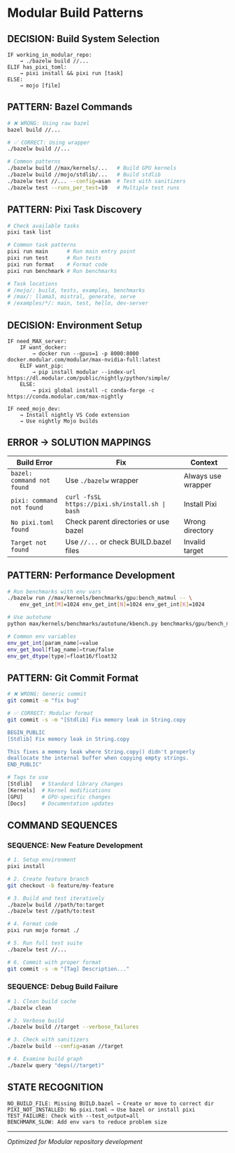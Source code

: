 # Modular Build Patterns

## DECISION: Build System Selection
```
IF working_in_modular_repo:
    → ./bazelw build //...
ELIF has_pixi_toml:
    → pixi install && pixi run [task]
ELSE:
    → mojo [file]
```

## PATTERN: Bazel Commands
```bash
# ❌ WRONG: Using raw bazel
bazel build //...

# ✅ CORRECT: Using wrapper
./bazelw build //...

# Common patterns
./bazelw build //max/kernels/...   # Build GPU kernels
./bazelw build //mojo/stdlib/...   # Build stdlib
./bazelw test //... --config=asan  # Test with sanitizers
./bazelw test --runs_per_test=10   # Multiple test runs
```

## PATTERN: Pixi Task Discovery
```bash
# Check available tasks
pixi task list

# Common task patterns
pixi run main      # Run main entry point
pixi run test      # Run tests
pixi run format    # Format code
pixi run benchmark # Run benchmarks

# Task locations
# /mojo/: build, tests, examples, benchmarks
# /max/: llama3, mistral, generate, serve
# /examples/*/: main, test, hello, dev-server
```

## DECISION: Environment Setup
```
IF need_MAX_server:
    IF want_docker:
        → docker run --gpus=1 -p 8000:8000 docker.modular.com/modular/max-nvidia-full:latest
    ELIF want_pip:
        → pip install modular --index-url https://dl.modular.com/public/nightly/python/simple/
    ELSE:
        → pixi global install -c conda-forge -c https://conda.modular.com/max-nightly

IF need_mojo_dev:
    → Install nightly VS Code extension
    → Use nightly Mojo builds
```

## ERROR → SOLUTION MAPPINGS

| Build Error | Fix | Context |
|-------------|-----|---------|
| `bazel: command not found` | Use `./bazelw` wrapper | Always use wrapper |
| `pixi: command not found` | `curl -fsSL https://pixi.sh/install.sh \| bash` | Install Pixi |
| `No pixi.toml found` | Check parent directories or use bazel | Wrong directory |
| `Target not found` | Use `//...` or check BUILD.bazel files | Invalid target |

## PATTERN: Performance Development
```bash
# Run benchmarks with env vars
./bazelw run //max/kernels/benchmarks/gpu:bench_matmul -- \
    env_get_int[M]=1024 env_get_int[N]=1024 env_get_int[K]=1024

# Use autotune
python max/kernels/benchmarks/autotune/kbench.py benchmarks/gpu/bench_matmul.yaml

# Common env variables
env_get_int[param_name]=value
env_get_bool[flag_name]=true/false  
env_get_dtype[type]=float16/float32
```

## PATTERN: Git Commit Format
```bash
# ❌ WRONG: Generic commit
git commit -m "fix bug"

# ✅ CORRECT: Modular format
git commit -s -m "[Stdlib] Fix memory leak in String.copy

BEGIN_PUBLIC
[Stdlib] Fix memory leak in String.copy

This fixes a memory leak where String.copy() didn't properly
deallocate the internal buffer when copying empty strings.
END_PUBLIC"

# Tags to use
[Stdlib]   # Standard library changes
[Kernels]  # Kernel modifications
[GPU]      # GPU-specific changes
[Docs]     # Documentation updates
```

## COMMAND SEQUENCES

### SEQUENCE: New Feature Development
```bash
# 1. Setup environment
pixi install

# 2. Create feature branch
git checkout -b feature/my-feature

# 3. Build and test iteratively
./bazelw build //path/to:target
./bazelw test //path/to:test

# 4. Format code
pixi run mojo format ./

# 5. Run full test suite
./bazelw test //...

# 6. Commit with proper format
git commit -s -m "[Tag] Description..."
```

### SEQUENCE: Debug Build Failure
```bash
# 1. Clean build cache
./bazelw clean

# 2. Verbose build
./bazelw build //target --verbose_failures

# 3. Check with sanitizers
./bazelw build --config=asan //target

# 4. Examine build graph
./bazelw query "deps(//target)"
```

## STATE RECOGNITION
```
NO_BUILD_FILE: Missing BUILD.bazel → Create or move to correct dir
PIXI_NOT_INSTALLED: No pixi.toml → Use bazel or install pixi
TEST_FAILURE: Check with --test_output=all
BENCHMARK_SLOW: Add env vars to reduce problem size
```

---
*Optimized for Modular repository development*